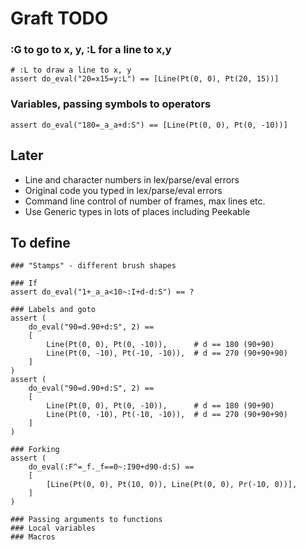 # Graft TODO

### :G to go to x, y, :L for a line to x,y
```
# :L to draw a line to x, y
assert do_eval("20=x15=y:L") == [Line(Pt(0, 0), Pt(20, 15))]
```

### Variables, passing symbols to operators
```
assert do_eval("180=_a_a+d:S") == [Line(Pt(0, 0), Pt(0, -10))]
```

## Later

* Line and character numbers in lex/parse/eval errors
* Original code you typed in lex/parse/eval errors
* Command line control of number of frames, max lines etc.
* Use Generic types in lots of places including Peekable

## To define

```
### "Stamps" - different brush shapes

### If
assert do_eval("1+_a_a<10~:I+d-d:S") == ?

### Labels and goto
assert (
    do_eval("90=d.90+d:S", 2) ==
    [
        Line(Pt(0, 0), Pt(0, -10)),      # d == 180 (90+90)
        Line(Pt(0, -10), Pt(-10, -10)),  # d == 270 (90+90+90)
    ]
)
assert (
    do_eval("90=d.90+d:S", 2) ==
    [
        Line(Pt(0, 0), Pt(0, -10)),      # d == 180 (90+90)
        Line(Pt(0, -10), Pt(-10, -10)),  # d == 270 (90+90+90)
    ]
)

### Forking
assert (
    do_eval(:F^=_f._f==0~:I90+d90-d:S) ==
    [
        [Line(Pt(0, 0), Pt(10, 0)), Line(Pt(0, 0), Pr(-10, 0))],
    ]
)

### Passing arguments to functions
### Local variables
### Macros
